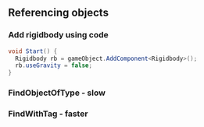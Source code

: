 ﻿## Referencing objects

### Add rigidbody using code
```cs
void Start() {
  Rigidbody rb = gameObject.AddComponent<Rigidbody>();
  rb.useGravity = false;
}
```

### FindObjectOfType<ComponentNameItHas> - slow

### FindWithTag - faster